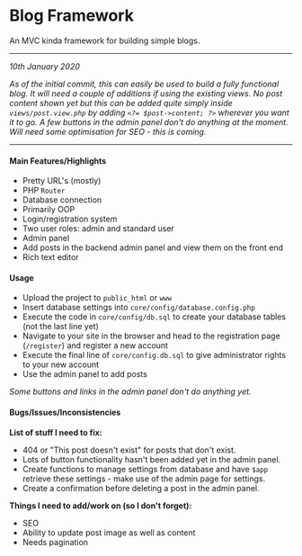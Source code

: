 # Blog Framework

An MVC kinda framework for building simple blogs.

***

*10th January 2020*

*As of the initial commit, this can easily be used to build a fully functional blog. It will need
a couple of additions if using the existing views. No post content shown yet but this can be added quite
simply inside `views/post.view.php` by adding `<?= $post->content; ?>` wherever you want it to go. A few buttons
in the admin panel don't do anything at the moment. Will need some optimisation for SEO - this is coming.*

***

#### Main Features/Highlights

- Pretty URL's (mostly)
- PHP `Router`
- Database connection
- Primarily OOP
- Login/registration system
- Two user roles: admin and standard user
- Admin panel
- Add posts in the backend admin panel and view them on the front end
- Rich text editor

#### Usage

- Upload the project to `public_html` or `www`
- Insert database settings into `core/config/database.config.php`
- Execute the code in `core/config/db.sql` to create your database tables (not the last line yet)
- Navigate to your site in the browser and head to the registration page (`/register`) and register a new account
- Execute the final line of `core/config.db.sql` to give administrator rights to your new account
- Use the admin panel to add posts

*Some buttons and links in the admin panel don't do anything yet.*

#### Bugs/Issues/Inconsistencies

**List of stuff I need to fix:**

- 404 or "This post doesn't exist" for posts that don't exist.
- Lots of button functionality hasn't been added yet in the admin panel.
- Create functions to manage settings from database and have `$app` retrieve these settings - make use of the admin page for settings.
- Create a confirmation before deleting a post in the admin panel.

**Things I need to add/work on (so I don't forget):**

- SEO
- Ability to update post image as well as content
- Needs pagination
